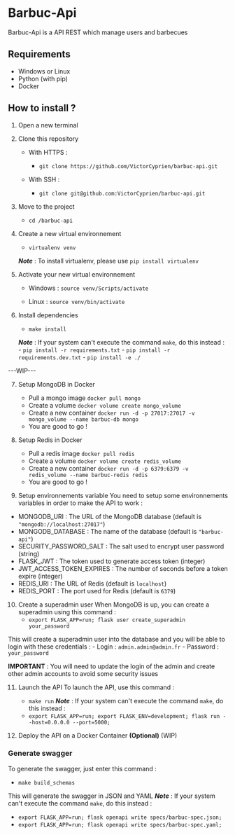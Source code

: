 # Barbuc-Api

Barbuc-Api is a API REST which manage users and barbecues

## Requirements
- Windows or Linux
- Python (with pip)
- Docker

## How to install ?

1. Open a new terminal
2. Clone this repository
    
    - With HTTPS :
        - `git clone https://github.com/VictorCyprien/barbuc-api.git`

    - With SSH :
        - `git clone git@github.com:VictorCyprien/barbuc-api.git`

3. Move to the project
    - `cd /barbuc-api`


4. Create a new virtual environnement
    - `virtualenv venv`
    
    ___Note___ : To install virtualenv, please use `pip install virtualenv`

5. Activate your new virtual environnement
    - Windows : `source venv/Scripts/activate`

    - Linux : `source venv/bin/activate`

6. Install dependencies
    - `make install`
    
    ___Note___ : If your system can't execute the command `make`, do this instead :
        - `pip install -r requirements.txt`
        - `pip install -r requirements.dev.txt`
        - `pip install -e ./`

---WIP---

7. Setup MongoDB in Docker
    - Pull a mongo image `docker pull mongo`
    - Create a volume `docker volume create mongo_volume`
    - Create a new container `docker run -d -p 27017:27017 -v mongo_volume --name barbuc-db mongo`
    - You are good to go !

8. Setup Redis in Docker
    - Pull a redis image `docker pull redis`
    - Create a volume `docker volume create redis_volume`
    - Create a new container `docker run -d -p 6379:6379 -v redis_volume --name barbuc-redis redis`
    - You are good to go !

9. Setup environnements variable
You need to setup some environnements variables in order to make the API to work :

- MONGODB_URI : The URL of the MongoDB database (default is `"mongodb://localhost:27017"`)
- MONGODB_DATABASE : The name of the database (default is `"barbuc-api"`)
- SECURITY_PASSWORD_SALT : The salt used to encrypt user password (string)
- FLASK_JWT : The token used to generate access token (integer)
- JWT_ACCESS_TOKEN_EXPIRES : The number of seconds before a token expire (integer)
- REDIS_URI : The URL of Redis (default is `localhost`)
- REDIS_PORT : The port used for Redis (default is `6379`)

10. Create a superadmin user
When MongoDB is up, you can create a superadmin using this command :
    - `export FLASK_APP=run; flask user create_superadmin your_password`

This will create a superadmin user into the database and you will be able to login with these credentials :
    - Login : `admin.admin@admin.fr`
    - Password : `your_password`

__IMPORTANT__ : You will need to update the login of the admin and create other admin accounts to avoid some security issues

11. Launch the API
To launch the API, use this command :
    - `make run`
___Note___ : If your system can't execute the command `make`, do this instead :
    - `export FLASK_APP=run; export FLASK_ENV=development; flask run --host=0.0.0.0 --port=5000;`



12. Deploy the API on a Docker Container __(Optional)__
(WIP)


### Generate swagger
To generate the swagger, just enter this command :
- `make build_schemas`

This will generate the swagger in JSON and YAML
___Note___ : If your system can't execute the command `make`, do this instead :
- `export FLASK_APP=run; flask openapi write specs/barbuc-spec.json;`
- `export FLASK_APP=run; flask openapi write specs/barbuc-spec.yaml;`